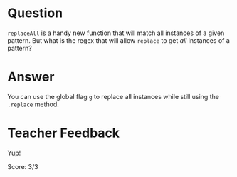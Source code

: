 # Question
`replaceAll` is a handy new function that will match all instances of a given pattern. But what is the regex that will allow `replace` to get *all* instances of a pattern?

# Answer
You can use the global flag `g` to replace all instances while still using the `.replace` method.

# Teacher Feedback

Yup!

Score: 3/3